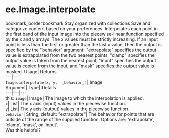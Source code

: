  
#  ee.Image.interpolate 
bookmark_borderbookmark Stay organized with collections  Save and categorize content based on your preferences.
Interpolates each point in the first band of the input image into the piecewise-linear function specified by the x and y arrays. The x values must be strictly increasing. If an input point is less than the first or greater than the last x value, then the output is specified by the "behavior" argument: "extrapolate" specifies the output value is extrapolated from the two nearest points, "clamp" specifies the output value is taken from the nearest point, "input" specifies the output value is copied from the input, and "mask" specifies the output value is masked. 
Usage| Returns  
---|---  
`Image.interpolate(x, y,  _behavior_)`| Image  
Argument| Type| Details  
---|---|---  
this: `image`| Image| The image to which the interpolation is applied.  
`x`| List| The x axis (input) values in the piecewise function.  
`y`| List| The y axis (output) values in the piecewise function.  
`behavior`| String, default: "extrapolate"| The behavior for points that are outside of the range of the supplied function. Options are: 'extrapolate', 'clamp', 'mask', or 'input'.  
Was this helpful?
